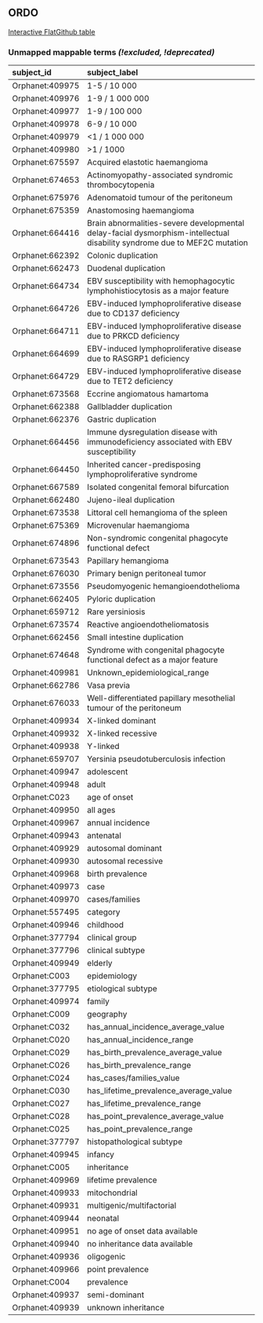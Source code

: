 ## ORDO
[Interactive FlatGithub table](https://flatgithub.com/monarch-initiative/mondo-ingest?filename=src/ontology/reports/ordo_mapping_status.tsv)

### Unmapped mappable terms _(!excluded, !deprecated)_
| subject_id      | subject_label                                                                                                            |
|:----------------|:-------------------------------------------------------------------------------------------------------------------------|
| Orphanet:409975 | 1-5 / 10 000                                                                                                             |
| Orphanet:409976 | 1-9 / 1 000 000                                                                                                          |
| Orphanet:409977 | 1-9 / 100 000                                                                                                            |
| Orphanet:409978 | 6-9 / 10 000                                                                                                             |
| Orphanet:409979 | <1 / 1 000 000                                                                                                           |
| Orphanet:409980 | >1 / 1000                                                                                                                |
| Orphanet:675597 | Acquired elastotic haemangioma                                                                                           |
| Orphanet:674653 | Actinomyopathy-associated syndromic thrombocytopenia                                                                     |
| Orphanet:675976 | Adenomatoid tumour of the peritoneum                                                                                     |
| Orphanet:675359 | Anastomosing haemangioma                                                                                                 |
| Orphanet:664416 | Brain abnormalities-severe developmental delay-facial dysmorphism-intellectual disability syndrome due to MEF2C mutation |
| Orphanet:662392 | Colonic duplication                                                                                                      |
| Orphanet:662473 | Duodenal duplication                                                                                                     |
| Orphanet:664734 | EBV susceptibility with hemophagocytic lymphohistiocytosis as a major feature                                            |
| Orphanet:664726 | EBV-induced lymphoproliferative disease due to CD137 deficiency                                                          |
| Orphanet:664711 | EBV-induced lymphoproliferative disease due to PRKCD deficiency                                                          |
| Orphanet:664699 | EBV-induced lymphoproliferative disease due to RASGRP1 deficiency                                                        |
| Orphanet:664729 | EBV-induced lymphoproliferative disease due to TET2 deficiency                                                           |
| Orphanet:673568 | Eccrine angiomatous hamartoma                                                                                            |
| Orphanet:662388 | Gallbladder duplication                                                                                                  |
| Orphanet:662376 | Gastric duplication                                                                                                      |
| Orphanet:664456 | Immune dysregulation disease with immunodeficiency associated with EBV susceptibility                                    |
| Orphanet:664450 | Inherited cancer-predisposing lymphoproliferative syndrome                                                               |
| Orphanet:667589 | Isolated congenital femoral bifurcation                                                                                  |
| Orphanet:662480 | Jujeno-ileal duplication                                                                                                 |
| Orphanet:673538 | Littoral cell hemangioma of the spleen                                                                                   |
| Orphanet:675369 | Microvenular haemangioma                                                                                                 |
| Orphanet:674896 | Non-syndromic congenital phagocyte functional defect                                                                     |
| Orphanet:673543 | Papillary hemangioma                                                                                                     |
| Orphanet:676030 | Primary benign peritoneal tumor                                                                                          |
| Orphanet:673556 | Pseudomyogenic hemangioendothelioma                                                                                      |
| Orphanet:662405 | Pyloric duplication                                                                                                      |
| Orphanet:659712 | Rare yersiniosis                                                                                                         |
| Orphanet:673574 | Reactive angioendotheliomatosis                                                                                          |
| Orphanet:662456 | Small intestine duplication                                                                                              |
| Orphanet:674648 | Syndrome with congenital phagocyte functional defect as a major feature                                                  |
| Orphanet:409981 | Unknown_epidemiological_range                                                                                            |
| Orphanet:662786 | Vasa previa                                                                                                              |
| Orphanet:676033 | Well-differentiated papillary mesothelial tumour of the peritoneum                                                       |
| Orphanet:409934 | X-linked dominant                                                                                                        |
| Orphanet:409932 | X-linked recessive                                                                                                       |
| Orphanet:409938 | Y-linked                                                                                                                 |
| Orphanet:659707 | Yersinia pseudotuberculosis infection                                                                                    |
| Orphanet:409947 | adolescent                                                                                                               |
| Orphanet:409948 | adult                                                                                                                    |
| Orphanet:C023   | age of onset                                                                                                             |
| Orphanet:409950 | all ages                                                                                                                 |
| Orphanet:409967 | annual incidence                                                                                                         |
| Orphanet:409943 | antenatal                                                                                                                |
| Orphanet:409929 | autosomal dominant                                                                                                       |
| Orphanet:409930 | autosomal recessive                                                                                                      |
| Orphanet:409968 | birth prevalence                                                                                                         |
| Orphanet:409973 | case                                                                                                                     |
| Orphanet:409970 | cases/families                                                                                                           |
| Orphanet:557495 | category                                                                                                                 |
| Orphanet:409946 | childhood                                                                                                                |
| Orphanet:377794 | clinical group                                                                                                           |
| Orphanet:377796 | clinical subtype                                                                                                         |
| Orphanet:409949 | elderly                                                                                                                  |
| Orphanet:C003   | epidemiology                                                                                                             |
| Orphanet:377795 | etiological subtype                                                                                                      |
| Orphanet:409974 | family                                                                                                                   |
| Orphanet:C009   | geography                                                                                                                |
| Orphanet:C032   | has_annual_incidence_average_value                                                                                       |
| Orphanet:C020   | has_annual_incidence_range                                                                                               |
| Orphanet:C029   | has_birth_prevalence_average_value                                                                                       |
| Orphanet:C026   | has_birth_prevalence_range                                                                                               |
| Orphanet:C024   | has_cases/families_value                                                                                                 |
| Orphanet:C030   | has_lifetime_prevalence_average_value                                                                                    |
| Orphanet:C027   | has_lifetime_prevalence_range                                                                                            |
| Orphanet:C028   | has_point_prevalence_average_value                                                                                       |
| Orphanet:C025   | has_point_prevalence_range                                                                                               |
| Orphanet:377797 | histopathological subtype                                                                                                |
| Orphanet:409945 | infancy                                                                                                                  |
| Orphanet:C005   | inheritance                                                                                                              |
| Orphanet:409969 | lifetime prevalence                                                                                                      |
| Orphanet:409933 | mitochondrial                                                                                                            |
| Orphanet:409931 | multigenic/multifactorial                                                                                                |
| Orphanet:409944 | neonatal                                                                                                                 |
| Orphanet:409951 | no age of onset data available                                                                                           |
| Orphanet:409940 | no inheritance data available                                                                                            |
| Orphanet:409936 | oligogenic                                                                                                               |
| Orphanet:409966 | point prevalence                                                                                                         |
| Orphanet:C004   | prevalence                                                                                                               |
| Orphanet:409937 | semi-dominant                                                                                                            |
| Orphanet:409939 | unknown inheritance                                                                                                      |